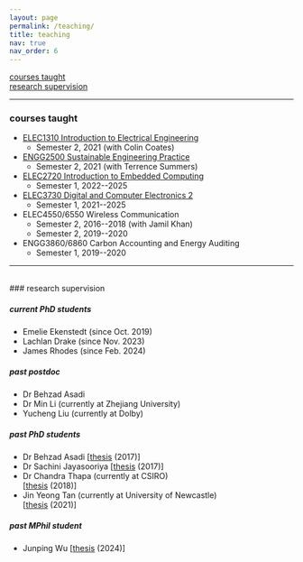 ```yaml
---
layout: page
permalink: /teaching/
title: teaching
nav: true
nav_order: 6
---
```


[courses taught](#courses-taught)  
[research supervision](#research-supervision)

---

### courses taught

- [ELEC1310 Introduction to Electrical Engineering](https://www.newcastle.edu.au/course/ELEC1310)
  - Semester 2, 2021 (with Colin Coates)
- [ENGG2500 Sustainable Engineering Practice](https://www.newcastle.edu.au/course/ENGG2500)
  - Semester 2, 2021 (with Terrence Summers)
- [ELEC2720 Introduction to Embedded Computing](https://www.newcastle.edu.au/course/ELEC2720)
   - Semester 1, 2022--2025
- [ELEC3730 Digital and Computer Electronics 2](https://www.newcastle.edu.au/course/ELEC3730)
   - Semester 1, 2021--2025
- ELEC4550/6550 Wireless Communication
  - Semester 2, 2016--2018 (with Jamil Khan)
  - Semester 2, 2019--2020
- ENGG3860/6860 Carbon Accounting and Energy Auditing
  - Semester 1, 2019--2020

---

<br>
### research supervision

##### current PhD students

- Emelie Ekenstedt (since Oct. 2019)
- Lachlan Drake (since Nov. 2023)
- James Rhodes (since Feb. 2024)

##### past postdoc

- Dr Behzad Asadi
- Dr Min Li (currently at Zhejiang University)
- Yucheng Liu (currently at Dolby)

##### past PhD students

- Dr Behzad Asadi
  [[thesis](https://nova.newcastle.edu.au/vital/access/manager/Repository/uon:27096) (2017)]
- Dr Sachini Jayasooriya
  [[thesis](https://nova.newcastle.edu.au/vital/access/manager/Repository/uon:29091) (2017)]
- Dr Chandra Thapa (currently at CSIRO)  
  [[thesis](https://hdl.handle.net/1959.13/1388175) (2018)]
- Jin Yeong Tan (currently at University of Newcastle)  
  [[thesis](http://hdl.handle.net/1959.13/1426913) (2021)]

##### past MPhil student

- Junping Wu
  [[thesis](https://hdl.handle.net/1959.13/1511278) (2024)]
